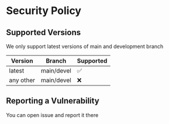 # Security Policy

## Supported Versions

We only support latest versions of main and development branch

| Version | Branch |  Supported         |
| ------- | ------ | ------------------ |
| latest  | main/devel | :white_check_mark: |
| any other| main/devel | :x: |
## Reporting a Vulnerability

You can open issue and report it there

